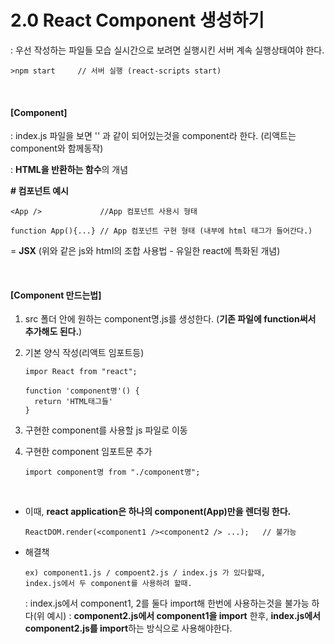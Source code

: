 # 2.0 React Component 생성하기

: 우선 작성하는 파일들 모습 실시간으로 보려면 실행시킨 서버 계속 실행상태여야 한다.

```
>npm start     // 서버 실행 (react-scripts start)
```

<br>

#### [Component]

: index.js 파일을 보면 '<App />' 과 같이 되어있는것을 component라 한다. (리액트는 component와 함께동작)

: **HTML을 반환하는 함수**의 개념

 **# 컴포넌트 예시**

```
<App />             //App 컴포넌트 사용시 형태

function App(){...} // App 컴포넌트 구현 형태 (내부에 html 태그가 들어간다.)
```

 = **JSX** (위와 같은 js와 html의 조합 사용법 - 유일한 react에 특화된 개념)

<br>

#### [Component 만드는법]

1. src 폴더 안에 원하는 component명.js를 생성한다. (**기존 파일에 function써서 추가해도 된다.**)

2. 기본 양식 작성(리액트 임포트등)

   ```
   impor React from "react";
   
   function 'component명'() {
     return 'HTML태그들'
   }
   ```

3. 구현한 component를 사용할 js 파일로 이동

4. 구현한 component 임포트문 추가

   ```
   import component명 from "./component명";
   ```

<br>

- 이때, **react application은 하나의 component(App)만을 렌더링 한다.**

  ```
  ReactDOM.render(<component1 /><component2 /> ...);   // 불가능
  ```

* 해결책

  ```
  ex) component1.js / compoent2.js / index.js 가 있다할때,
  index.js에서 두 component를 사용하려 할때.
  ```

  : index.js에서 component1, 2를 둘다 import해 한번에 사용하는것을 불가능 하다(위 예시)
  : **component2.js에서 component1을 import** 한후, **index.js에서 component2.js를 import**하는
  방식으로 사용해야한다.

  





